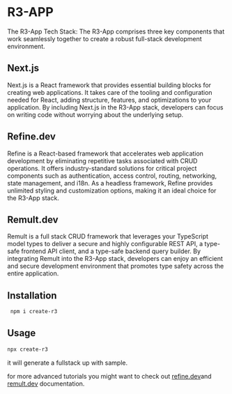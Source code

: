
# R3-APP

The R3-App Tech Stack: The R3-App comprises three key components that work seamlessly together to create a robust full-stack development environment.

## Next.js
Next.js is a React framework that provides essential building blocks for creating web applications. It takes care of the tooling and configuration needed for React, adding structure, features, and optimizations to your application. By including Next.js in the R3-App stack, developers can focus on writing code without worrying about the underlying setup.

## Refine.dev
Refine is a React-based framework that accelerates web application development by eliminating repetitive tasks associated with CRUD operations. It offers industry-standard solutions for critical project components such as authentication, access control, routing, networking, state management, and i18n. As a headless framework, Refine provides unlimited styling and customization options, making it an ideal choice for the R3-App stack.

## Remult.dev
Remult is a full stack CRUD framework that leverages your TypeScript model types to deliver a secure and highly configurable REST API, a type-safe frontend API client, and a type-safe backend query builder. By integrating Remult into the R3-App stack, developers can enjoy an efficient and secure development environment that promotes type safety across the entire application.

## Installation
```bash
 npm i create-r3
```

## Usage

```bash
npx create-r3
```

it will generate a fullstack up with sample.

for more advanced tutorials you might want to check out [refine.dev](refine.dev)and [remult.dev](remult.dev) documentation.